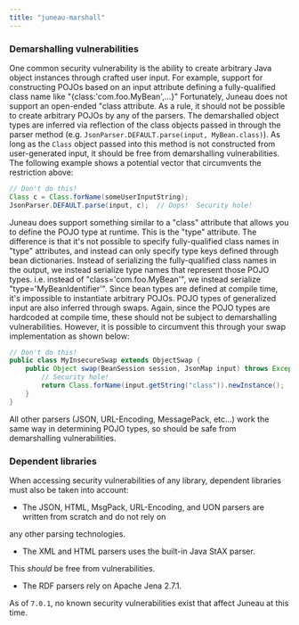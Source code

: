 ```yaml
---
title: "juneau-marshall"
---
```


### Demarshalling vulnerabilities

One common security vulnerability is the ability to create arbitrary Java object instances through crafted user input.
For example, support for constructing POJOs based on an input attribute defining a fully-qualified class name like "\{class:'com.foo.MyBean',...\}" Fortunately, Juneau does not support an open-ended "class attribute.
As a rule, it should not be possible to create arbitrary POJOs by any of the parsers.
The demarshalled object types are inferred via reflection of the class objects passed in through the parser method (e.g.
`JsonParser.DEFAULT.parse(input, MyBean.class)`).
As long as the `Class` object passed into this method is not constructed from user-generated input, it should be free from demarshalling vulnerabilities.
The following example shows a potential vector that circumvents the restriction above:

```java
// Don't do this!
Class c = Class.forName(someUserInputString);
JsonParser.DEFAULT.parse(input, c);  // Oops!  Security hole!
```

Juneau does support something similar to a "class" attribute that allows you to define the POJO type at runtime.
This is the "type" attribute.
The difference is that it's not possible to specify fully-qualified class names in "type" attributes, and instead can only specify type keys defined through bean dictionaries.
Instead of serializing the fully-qualified class names in the output, we instead serialize type names that represent those POJO types.
i.e.
instead of "class='com.foo.MyBean'", we instead serialize "type='MyBeanIdentifier'".
Since bean types are defined at compile time, it's impossible to instantiate arbitrary POJOs.
POJO types of generalized input are also inferred through swaps.
Again, since the POJO types are hardcoded at compile time, these should not be subject to demarshalling vulnerabilities.
However, it is possible to circumvent this through your swap implementation as shown below:

```java
// Don't do this!
public class MyInsecureSwap extends ObjectSwap {
    public Object swap(BeanSession session, JsonMap input) throws Exception {
        // Security hole!
        return Class.forName(input.getString("class")).newInstance();
    }
}
```

All other parsers (JSON, URL-Encoding, MessagePack, etc...) work the same way in determining POJO types, so should be safe from demarshalling vulnerabilities.

### Dependent libraries

When accessing security vulnerabilities of any library, dependent libraries must also be taken into account:

- The JSON, HTML, MsgPack, URL-Encoding, and UON parsers are written from scratch and do not rely on

any other parsing technologies.

- The XML and HTML parsers uses the built-in Java StAX parser.

This *should* be free from vulnerabilities.

- The RDF parsers rely on Apache Jena 2.7.1.

As of `7.0.1`, no known security vulnerabilities exist that affect Juneau at this time.
